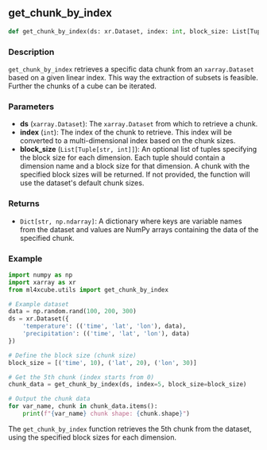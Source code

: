 ## get_chunk_by_index

```python
def get_chunk_by_index(ds: xr.Dataset, index: int, block_size: List[Tuple[str, int]] = None) -> Dict[str, np.ndarray]
```

### Description
`get_chunk_by_index` retrieves a specific data chunk from an `xarray.Dataset` based on a given linear index. This way the extraction of subsets is feasible. Further the chunks of a cube can be iterated.

### Parameters
- **ds** (`xarray.Dataset`): The `xarray.Dataset` from which to retrieve a chunk.
- **index** (`int`): The index of the chunk to retrieve. This index will be converted to a multi-dimensional index based on the chunk sizes.
- **block_size** (`List[Tuple[str, int]]`): An optional list of tuples specifying the block size for each dimension. Each tuple should contain a dimension name and a block size for that dimension. A chunk with the specified block sizes will be returned. If not provided, the function will use the dataset's default chunk sizes.
### Returns
- `Dict[str, np.ndarray]`: A dictionary where keys are variable names from the dataset and values are NumPy arrays containing the data of the specified chunk.

### Example

```python
import numpy as np
import xarray as xr
from ml4xcube.utils import get_chunk_by_index

# Example dataset
data = np.random.rand(100, 200, 300)
ds = xr.Dataset({
    'temperature': (('time', 'lat', 'lon'), data),
    'precipitation': (('time', 'lat', 'lon'), data)
})

# Define the block size (chunk size)
block_size = [('time', 10), ('lat', 20), ('lon', 30)]

# Get the 5th chunk (index starts from 0)
chunk_data = get_chunk_by_index(ds, index=5, block_size=block_size)

# Output the chunk data
for var_name, chunk in chunk_data.items():
    print(f"{var_name} chunk shape: {chunk.shape}")

```
The `get_chunk_by_index` function retrieves the 5th chunk from the dataset, using the specified block sizes for each dimension.
